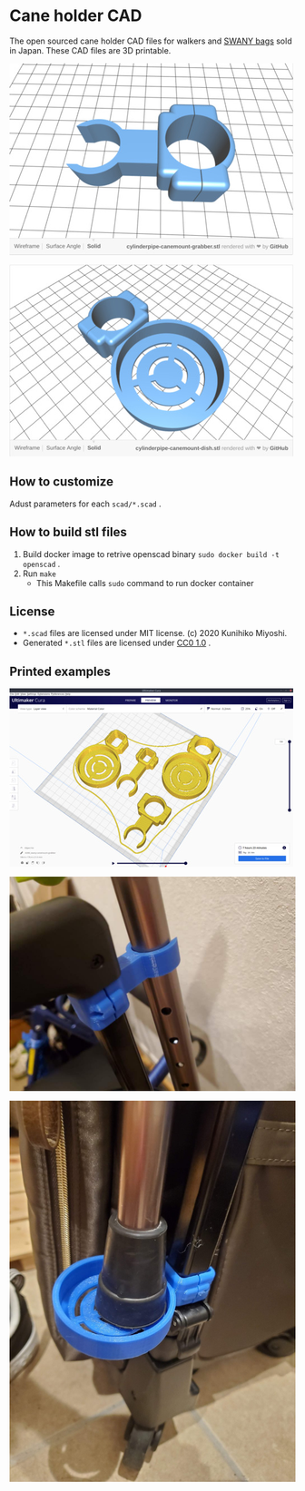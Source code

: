 # Cane holder CAD

The open sourced cane holder CAD files for walkers and [SWANY bags](https://www.swany.co.jp/bag) sold in Japan.
These CAD files are 3D printable.

![cylinderpipe-canemount-grabber](images/cylinderpipe-canemount-grabber.jpg)

![cylinderpipe-canemount-dish](images/cylinderpipe-canemount-dish.jpg)

## How to customize

Adust parameters for each `scad/*.scad` .

## How to build stl files

1. Build docker image to retrive openscad binary `sudo docker build -t openscad` .
2. Run `make`
   - This Makefile calls `sudo` command to run docker container

## License

 - `*.scad` files are licensed under MIT license. (c) 2020 Kunihiko Miyoshi.
 - Generated `*.stl` files are licensed under [CC0 1.0](https://creativecommons.org/publicdomain/zero/1.0/deed.ja) .


## Printed examples

![3d-printing-with-cura](images/3d-printing-with-cura.jpg)

![swany-canemount-grabber-printed](images/swany-canemount-grabber-printed.jpg)

![swany-canemount-dish-printed](images/swany-canemount-dish-printed.jpg)
